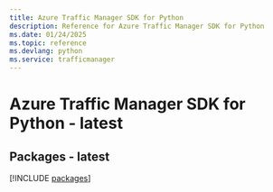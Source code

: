 ```yaml
---
title: Azure Traffic Manager SDK for Python
description: Reference for Azure Traffic Manager SDK for Python
ms.date: 01/24/2025
ms.topic: reference
ms.devlang: python
ms.service: trafficmanager
---
```

# Azure Traffic Manager SDK for Python - latest
## Packages - latest
[!INCLUDE [packages](traffic-manager-index.md)]